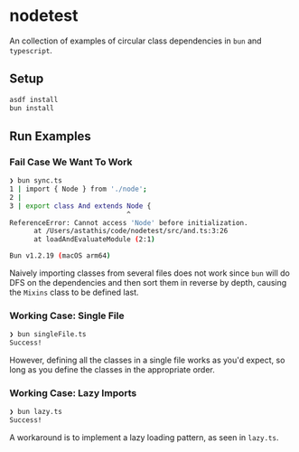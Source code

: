 # nodetest

An collection of examples of circular class dependencies in `bun` and `typescript`.

## Setup

```sh
asdf install
bun install
```

## Run Examples

### Fail Case We Want To Work

```sh
❯ bun sync.ts
1 | import { Node } from './node';
2 |
3 | export class And extends Node {
                             ^
ReferenceError: Cannot access 'Node' before initialization.
      at /Users/astathis/code/nodetest/src/and.ts:3:26
      at loadAndEvaluateModule (2:1)

Bun v1.2.19 (macOS arm64)
```

Naively importing classes from several files does not work since `bun` will do DFS on the dependencies and then sort
them in reverse by depth, causing the `Mixins` class to be defined last.

### Working Case: Single File

```sh
❯ bun singleFile.ts
Success!
```

However, defining all the classes in a single file works as you'd expect, so long as you define the classes in the
appropriate order.


### Working Case: Lazy Imports

```sh
❯ bun lazy.ts
Success!
```

A workaround is to implement a lazy loading pattern, as seen in `lazy.ts`.
